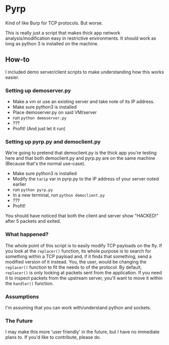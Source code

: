 # Pyrp
Kind of like Burp for TCP protocols. But worse.

This is really just a script that makes thick app network analysis/modification easy in restrictive environments.  It should work as long as python 3 is installed on the machine.

## How-to
I included demo server/client scripts to make understanding how this works easier.

### Setting up demoserver.py
- Make a vm or use an existing server and take note of its IP address.
- Make sure python3 is installed
- Place demoserver.py on said VM/server
- run `python demoserver.py`
- ???
- Profit! (And just let it run)

### Setting up pyrp.py and democlient.py
We're going to pretend that democlient.py is the thick app you're testing here and that both democlient.py and pyrp.py are on the same machine (Because that's the normal use-case).

- Make sure python3 is installed
- Modify the `tarip` var in pyrp.py to the IP address of your server noted earlier
- run `python pyrp.py`
- In a new terminal, run `python democlient.py`
- ???
- Profit!

You should have noticed that both the client and server show "HACKED!" after 5 packets and exited.

### What happened?
The whole point of this script is to easily modify TCP payloads on the fly.  If you look at the `replacer()` function, its whole purpose is to search for something within a TCP payload and, if it finds that something, send a modified version of it instead.  You, the user, would be changing the `replacer()` function to fit the needs to of the protocol.  By default, `replacer()` is only looking at packets sent from the application.  If you need it to inspect packets from the upstream server, you'll want to move it within the `handler()` function.

### Assumptions
I'm assuming that you can work with/understand python and sockets.

### The Future
I may make this more 'user friendly' in the future, but I have no immediate plans to.  If you'd like to contribute, please do.
